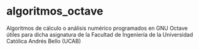 # algoritmos_octave
Algoritmos de cálculo o análisis numérico programados en GNU Octave útiles para dicha asignatura de la Facultad de Ingeniería de la Universidad Católica Andrés Bello (UCAB)

